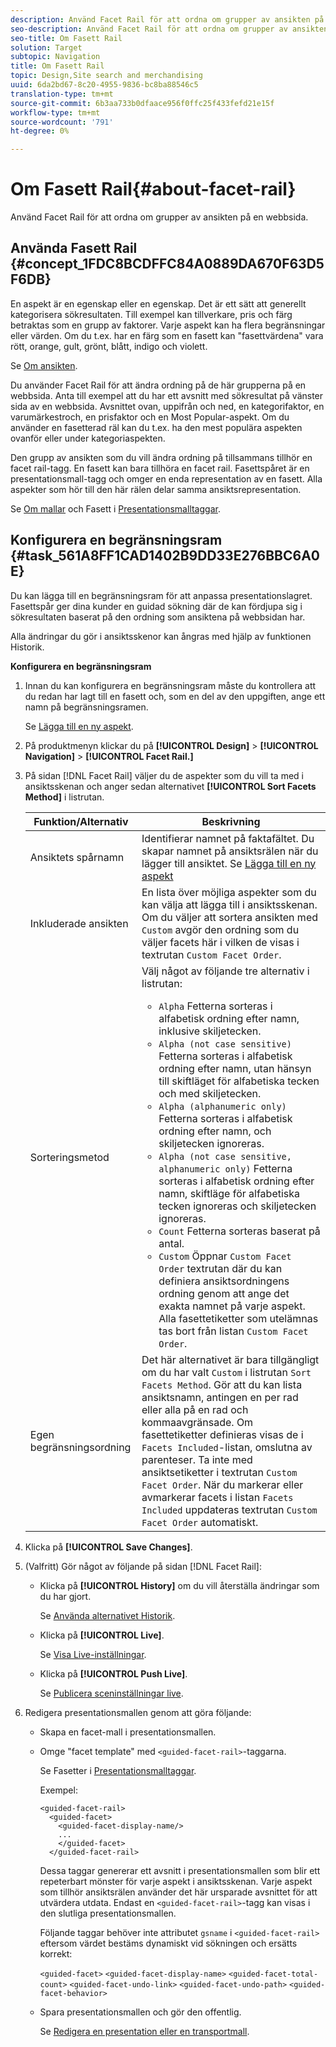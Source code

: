 ```yaml
---
description: Använd Facet Rail för att ordna om grupper av ansikten på en webbsida.
seo-description: Använd Facet Rail för att ordna om grupper av ansikten på en webbsida.
seo-title: Om Fasett Rail
solution: Target
subtopic: Navigation
title: Om Fasett Rail
topic: Design,Site search and merchandising
uuid: 6da2bd67-8c20-4955-9836-bc8ba88546c5
translation-type: tm+mt
source-git-commit: 6b3aa733b0dfaace956f0ffc25f433fefd21e15f
workflow-type: tm+mt
source-wordcount: '791'
ht-degree: 0%

---
```



# Om Fasett Rail{#about-facet-rail}

Använd Facet Rail för att ordna om grupper av ansikten på en webbsida.

## Använda Fasett Rail {#concept_1FDC8BCDFFC84A0889DA670F63D5F6DB}

En aspekt är en egenskap eller en egenskap. Det är ett sätt att generellt kategorisera sökresultaten. Till exempel kan tillverkare, pris och färg betraktas som en grupp av faktorer. Varje aspekt kan ha flera begränsningar eller värden. Om du t.ex. har en färg som en fasett kan &quot;fasettvärdena&quot; vara rött, orange, gult, grönt, blått, indigo och violett.

Se [Om ansikten](../c-about-design-menu/c-about-facets.md#concept_FA912B3B41EE493DB2F492D188457FF5).

Du använder Facet Rail för att ändra ordning på de här grupperna på en webbsida. Anta till exempel att du har ett avsnitt med sökresultat på vänster sida av en webbsida. Avsnittet ovan, uppifrån och ned, en kategorifaktor, en varumärkestroch, en prisfaktor och en Most Popular-aspekt. Om du använder en fasetterad räl kan du t.ex. ha den mest populära aspekten ovanför eller under kategoriaspekten.

Den grupp av ansikten som du vill ändra ordning på tillsammans tillhör en facet rail-tagg. En fasett kan bara tillhöra en facet rail. Fasettspåret är en presentationsmall-tagg och omger en enda representation av en fasett. Alla aspekter som hör till den här rälen delar samma ansiktsrepresentation.

Se [Om mallar](../c-about-design-menu/c-about-templates.md#concept_06EB481B14864E18A8AE2BCD1D6EF0B5) och Fasett i [Presentationsmalltaggar](../c-appendices/c-templates.md#reference_F1BBF616BCEC4AD7B2548ECD3CA74C64).

## Konfigurera en begränsningsram {#task_561A8FF1CAD1402B9DD33E276BBC6A0E}

Du kan lägga till en begränsningsram för att anpassa presentationslagret. Fasettspår ger dina kunder en guidad sökning där de kan fördjupa sig i sökresultaten baserat på den ordning som ansiktena på webbsidan har.

<!-- 

t_configuring_facet_rail.xml

-->

Alla ändringar du gör i ansiktsskenor kan ångras med hjälp av funktionen Historik.

**Konfigurera en begränsningsram**

1. Innan du kan konfigurera en begränsningsram måste du kontrollera att du redan har lagt till en fasett och, som en del av den uppgiften, ange ett namn på begränsningsramen.

   Se [Lägga till en ny aspekt](../c-about-design-menu/c-about-facets.md#task_FC07BFFA62CA4B718D6CBF4F2855C89B).
1. På produktmenyn klickar du på **[!UICONTROL Design]** > **[!UICONTROL Navigation]** > **[!UICONTROL Facet Rail.]**
1. På sidan [!DNL Facet Rail] väljer du de aspekter som du vill ta med i ansiktsskenan och anger sedan alternativet **[!UICONTROL Sort Facets Method]** i listrutan.

   <!-- 
   r_facet_rail_options.xml
   -->

   | Funktion/Alternativ | Beskrivning |
   |--- |--- |
   | Ansiktets spårnamn | Identifierar namnet på faktafältet.  Du skapar namnet på ansiktsrälen när du lägger till ansiktet.  Se [Lägga till en ny aspekt](../c-about-design-menu/c-about-facets.md#task_FC07BFFA62CA4B718D6CBF4F2855C89B) |
   | Inkluderade ansikten | En lista över möjliga aspekter som du kan välja att lägga till i ansiktsskenan.  Om du väljer att sortera ansikten med `Custom` avgör den ordning som du väljer facets här i vilken de visas i textrutan `Custom Facet Order`. |
   | Sorteringsmetod | Välj något av följande tre alternativ i listrutan:<ul><li>`Alpha` Fetterna sorteras i alfabetisk ordning efter namn, inklusive skiljetecken.</li><li>`Alpha (not case sensitive)` Fetterna sorteras i alfabetisk ordning efter namn, utan hänsyn till skiftläget för alfabetiska tecken och med skiljetecken. </li><li>`Alpha (alphanumeric only)` Fetterna sorteras i alfabetisk ordning efter namn, och skiljetecken ignoreras. </li><li>`Alpha (not case sensitive, alphanumeric only)` Fetterna sorteras i alfabetisk ordning efter namn, skiftläge för alfabetiska tecken ignoreras och skiljetecken ignoreras. </li><li>`Count` Fetterna sorteras baserat på antal. </li><li>`Custom` Öppnar  `Custom Facet Order` textrutan där du kan definiera ansiktsordningens ordning genom att ange det exakta namnet på varje aspekt. Alla fasettetiketter som utelämnas tas bort från listan `Custom Facet Order`.</li></ul> |
   | Egen begränsningsordning | Det här alternativet är bara tillgängligt om du har valt `Custom` i listrutan `Sort Facets Method`.  Gör att du kan lista ansiktsnamn, antingen en per rad eller alla på en rad och kommaavgränsade. Om fasettetiketter definieras visas de i `Facets Included`-listan, omslutna av parenteser.  Ta inte med ansiktsetiketter i textrutan `Custom Facet Order`.  När du markerar eller avmarkerar facets i listan `Facets Included` uppdateras textrutan `Custom Facet Order` automatiskt. |

1. Klicka på **[!UICONTROL Save Changes]**.
1. (Valfritt) Gör något av följande på sidan [!DNL Facet Rail]:

   * Klicka på **[!UICONTROL History]** om du vill återställa ändringar som du har gjort.

      Se [Använda alternativet Historik](../t-using-the-history-option.md#task_70DD3F87A67242BBBD2CB27156F43002).

   * Klicka på **[!UICONTROL Live]**.

      Se [Visa Live-inställningar](../c-about-staging.md#task_401A0EBDB5DB4D4CA933CBA7BECDC10F).

   * Klicka på **[!UICONTROL Push Live]**.

      Se [Publicera sceninställningar live](../c-about-staging.md#task_44306783B4C0408AAA58B471DAF2D9A4).

1. Redigera presentationsmallen genom att göra följande:

   * Skapa en facet-mall i presentationsmallen.
   * Omge &quot;facet template&quot; med `<guided-facet-rail>`-taggarna.

      Se Fasetter i [Presentationsmalltaggar](../c-appendices/c-templates.md#reference_F1BBF616BCEC4AD7B2548ECD3CA74C64).

      Exempel:

      ```
      <guided-facet-rail>
        <guided-facet>
          <guided-facet-display-name/>
          ...
          </guided-facet>
        </guided-facet-rail>
      ```

      Dessa taggar genererar ett avsnitt i presentationsmallen som blir ett repeterbart mönster för varje aspekt i ansiktsskenan. Varje aspekt som tillhör ansiktsrälen använder det här ursparade avsnittet för att utvärdera utdata. Endast en `<guided-facet-rail>`-tagg kan visas i den slutliga presentationsmallen.

      Följande taggar behöver inte attributet `gsname` i `<guided-facet-rail>` eftersom värdet bestäms dynamiskt vid sökningen och ersätts korrekt:

      `<guided-facet>`
      `<guided-facet-display-name>`
      `<guided-facet-total-count>`
      `<guided-facet-undo-link>`
      `<guided-facet-undo-path>`
      `<guided-facet-behavior>`

   * Spara presentationsmallen och gör den offentlig.

      Se [Redigera en presentation eller en transportmall](../c-about-design-menu/c-about-templates.md#task_800E0E2265C34C028C92FEB5A1243EC3).
